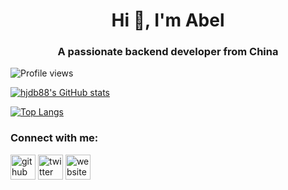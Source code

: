 <h1 align="center">Hi 👋, I'm Abel</h1>
<h3 align="center">A passionate backend developer from China</h3>

![Profile views](https://gpvc.arturio.dev/hjdb88)  

[![hjdb88's GitHub stats](https://github-readme-stats.vercel.app/api?username=hjdb88&count_private=true&show_icons=true&theme=tokyonight)](https://github.com/hjdb88/github-readme-stats)

[![Top Langs](https://github-readme-stats.vercel.app/api/top-langs/?username=hjdb88&layout=compact&hide=html)](https://github.com/hjdb88/github-readme-stats)

<h3 align="left">Connect with me:</h3>

[<img src='https://cdn.jsdelivr.net/npm/simple-icons@3.0.1/icons/github.svg' alt='github' height='40'>](https://github.com/hjdb88)  [<img src='https://cdn.jsdelivr.net/npm/simple-icons@3.0.1/icons/twitter.svg' alt='twitter' height='40'>](https://twitter.com/hjb_go)  [<img src='https://cdn.jsdelivr.net/npm/simple-icons@3.0.1/icons/icloud.svg' alt='website' height='40'>](https://www.gostudy.ltd)
